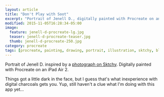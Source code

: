 ```yaml
---
layout: article
title: "Don't Play with Soot"
excerpt: "Portrait of Jenell D., digitally painted with Procreate on an iPad."
modified: 2015-11-05T16:28:34-05:00
image: 
  feature: jenell-d-procreate-lg.jpg
  teaser: jenell-d-procreate-teaser.jpg
  thumb: jenell-d-procreate-250.jpg
category: procreate
tags: [procreate, painting, drawing, portrait, illustration, sktchy, black and white]
---
```


Portrait of Jenell D. inspired by a [photograph on Sktchy](http://sktchy.com/7i99Kc). Digitally painted with Procreate on an iPad Air 2. 

Things got a little dark in the face, but I guess that's what inexperience with digital charcoals gets you. Yup, still haven't a clue what I'm doing with this app yet...
